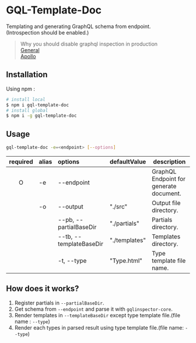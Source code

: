 # GQL-Template-Doc

Templating and generating GraphQL schema from endpoint.  
(Introspection should be enabled.)  
> Why you should disable graphql inspection in production  
> [General](https://lab.wallarm.com/why-and-how-to-disable-introspection-query-for-graphql-apis/)  
> [Apollo](https://www.apollographql.com/blog/graphql/security/why-you-should-disable-graphql-introspection-in-production/)

## Installation

Using npm :  
```sh
# install local
$ npm i gql-template-doc
# install global
$ npm i -g gql-template-doc
```

## Usage

```sh
gql-template-doc -e=<endpoint> [--options]
```

| required | alias | options                 | defaultValue  | description                             |
| :------: | ----- | :---------------------- | ------------- | --------------------------------------- |
|    O     | -e    | --endpoint              |               | GraphQL Endpoint for generate document. |
|          | -o    | --output                | "./src"       | Output file directory.                  |
|          |       | --pb, --partialBaseDir  | "./partials"  | Partials directory.                     |
|          |       | --tb, --templateBaseDir | "./templates" | Templates directory.                    |
|          |       | -t, --type              | "Type.html"   | Type template file name.                |

## How does it works?

1. Register partials in `--partialBaseDir`.  
2. Get schema from `--endpoint` and parse it with `gqlinspector-core`.  
3. Render templates in `--templateBaseDir` except type template file.(file name : `--type`)  
4. Render each types in parsed result using type template file.(file name: `--type`)  